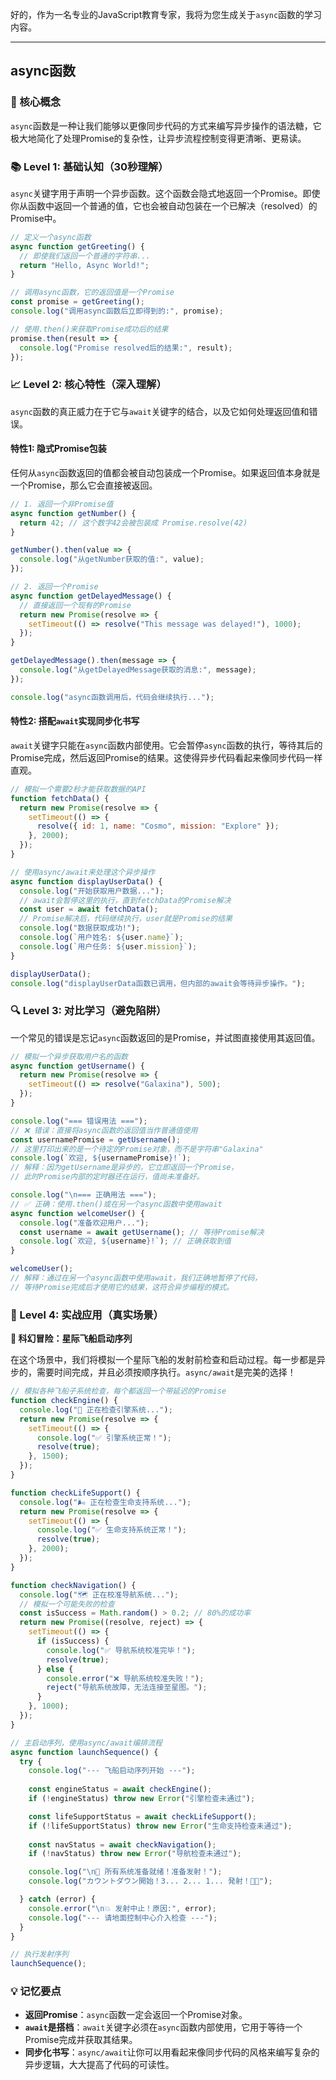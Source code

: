 好的，作为一名专业的JavaScript教育专家，我将为您生成关于`async`函数的学习内容。

---

## async函数

### 🎯 核心概念
`async`函数是一种让我们能够以更像同步代码的方式来编写异步操作的语法糖，它极大地简化了处理Promise的复杂性，让异步流程控制变得更清晰、更易读。

### 📚 Level 1: 基础认知（30秒理解）
`async`关键字用于声明一个异步函数。这个函数会隐式地返回一个Promise。即使你从函数中返回一个普通的值，它也会被自动包装在一个已解决（resolved）的Promise中。

```javascript
// 定义一个async函数
async function getGreeting() {
  // 即使我们返回一个普通的字符串...
  return "Hello, Async World!";
}

// 调用async函数，它的返回值是一个Promise
const promise = getGreeting();
console.log("调用async函数后立即得到的:", promise);

// 使用.then()来获取Promise成功后的结果
promise.then(result => {
  console.log("Promise resolved后的结果:", result);
});
```

### 📈 Level 2: 核心特性（深入理解）
`async`函数的真正威力在于它与`await`关键字的结合，以及它如何处理返回值和错误。

#### 特性1: 隐式Promise包装
任何从`async`函数返回的值都会被自动包装成一个Promise。如果返回值本身就是一个Promise，那么它会直接被返回。

```javascript
// 1. 返回一个非Promise值
async function getNumber() {
  return 42; // 这个数字42会被包装成 Promise.resolve(42)
}

getNumber().then(value => {
  console.log("从getNumber获取的值:", value);
});

// 2. 返回一个Promise
async function getDelayedMessage() {
  // 直接返回一个现有的Promise
  return new Promise(resolve => {
    setTimeout(() => resolve("This message was delayed!"), 1000);
  });
}

getDelayedMessage().then(message => {
  console.log("从getDelayedMessage获取的消息:", message);
});

console.log("async函数调用后，代码会继续执行...");
```

#### 特性2: 搭配`await`实现同步化书写
`await`关键字只能在`async`函数内部使用。它会暂停`async`函数的执行，等待其后的Promise完成，然后返回Promise的结果。这使得异步代码看起来像同步代码一样直观。

```javascript
// 模拟一个需要2秒才能获取数据的API
function fetchData() {
  return new Promise(resolve => {
    setTimeout(() => {
      resolve({ id: 1, name: "Cosmo", mission: "Explore" });
    }, 2000);
  });
}

// 使用async/await来处理这个异步操作
async function displayUserData() {
  console.log("开始获取用户数据...");
  // await会暂停这里的执行，直到fetchData的Promise解决
  const user = await fetchData(); 
  // Promise解决后，代码继续执行，user就是Promise的结果
  console.log("数据获取成功!");
  console.log(`用户姓名: ${user.name}`);
  console.log(`用户任务: ${user.mission}`);
}

displayUserData();
console.log("displayUserData函数已调用，但内部的await会等待异步操作。");
```

### 🔍 Level 3: 对比学习（避免陷阱）
一个常见的错误是忘记`async`函数返回的是Promise，并试图直接使用其返回值。

```javascript
// 模拟一个异步获取用户名的函数
async function getUsername() {
  return new Promise(resolve => {
    setTimeout(() => resolve("Galaxina"), 500);
  });
}

console.log("=== 错误用法 ===");
// ❌ 错误：直接将async函数的返回值当作普通值使用
const usernamePromise = getUsername();
// 这里打印出来的是一个待定的Promise对象，而不是字符串"Galaxina"
console.log(`欢迎, ${usernamePromise}!`); 
// 解释：因为getUsername是异步的，它立即返回一个Promise，
// 此时Promise内部的定时器还在运行，值尚未准备好。

console.log("\n=== 正确用法 ===");
// ✅ 正确：使用.then()或在另一个async函数中使用await
async function welcomeUser() {
  console.log("准备欢迎用户...");
  const username = await getUsername(); // 等待Promise解决
  console.log(`欢迎, ${username}!`); // 正确获取到值
}

welcomeUser();
// 解释：通过在另一个async函数中使用await，我们正确地暂停了代码，
// 等待Promise完成后才使用它的结果，这符合异步编程的模式。
```

### 🚀 Level 4: 实战应用（真实场景）
**🚀 科幻冒险：星际飞船启动序列**

在这个场景中，我们将模拟一个星际飞船的发射前检查和启动过程。每一步都是异步的，需要时间完成，并且必须按顺序执行。`async/await`是完美的选择！

```javascript
// 模拟各种飞船子系统检查，每个都返回一个带延迟的Promise
function checkEngine() {
  console.log("🚀 正在检查引擎系统...");
  return new Promise(resolve => {
    setTimeout(() => {
      console.log("✅ 引擎系统正常！");
      resolve(true);
    }, 1500);
  });
}

function checkLifeSupport() {
  console.log("🌬️ 正在检查生命支持系统...");
  return new Promise(resolve => {
    setTimeout(() => {
      console.log("✅ 生命支持系统正常！");
      resolve(true);
    }, 2000);
  });
}

function checkNavigation() {
  console.log("🗺️ 正在校准导航系统...");
  // 模拟一个可能失败的检查
  const isSuccess = Math.random() > 0.2; // 80%的成功率
  return new Promise((resolve, reject) => {
    setTimeout(() => {
      if (isSuccess) {
        console.log("✅ 导航系统校准完毕！");
        resolve(true);
      } else {
        console.error("❌ 导航系统校准失败！");
        reject("导航系统故障，无法连接至星图。");
      }
    }, 1000);
  });
}

// 主启动序列，使用async/await编排流程
async function launchSequence() {
  try {
    console.log("--- 飞船启动序列开始 ---");
    
    const engineStatus = await checkEngine();
    if (!engineStatus) throw new Error("引擎检查未通过");

    const lifeSupportStatus = await checkLifeSupport();
    if (!lifeSupportStatus) throw new Error("生命支持检查未通过");
    
    const navStatus = await checkNavigation();
    if (!navStatus) throw new Error("导航检查未通过");

    console.log("\n🎉 所有系统准备就绪！准备发射！");
    console.log("カウントダウン開始！3... 2... 1... 発射！🚀✨");

  } catch (error) {
    console.error("\n💥 发射中止！原因:", error);
    console.log("--- 请地面控制中心介入检查 ---");
  }
}

// 执行发射序列
launchSequence();
```

### 💡 记忆要点
- **返回Promise**：`async`函数一定会返回一个Promise对象。
- **`await`是搭档**：`await`关键字必须在`async`函数内部使用，它用于等待一个Promise完成并获取其结果。
- **同步化书写**：`async/await`让你可以用看起来像同步代码的风格来编写复杂的异步逻辑，大大提高了代码的可读性。

<!--
metadata:
  syntax: ["async", "await", "function"]
  pattern: ["async-await", "promise-chain", "error-handling"]
  api: ["Promise", "setTimeout", "console.log"]
  concept: ["asynchronous", "event-loop", "promise"]
  difficulty: advanced
  dependencies: ["js-sec-5-2-1"]
  related: ["js-sec-5-2-1", "js-sec-5-3-2"]
-->